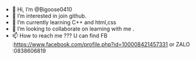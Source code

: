 - 👋 Hi, I’m @Bigoose0410
- 👀 I’m interested in join github.   
- 🌱 I’m currently learning C++ and html,css  
- 💞️ I’m looking to collaborate on learning with me .  
- 📫 How to reach me ??? U can find FB :https://www.facebook.com/profile.php?id=100008421457331 or ZALO :0838606819 

<!---
Bigoose0410/Bigoose0410 is a ✨ special ✨ repository because its `README.md` (this file) appears on your GitHub profile.
You can click the Preview link to take a look at your changes.
--->
